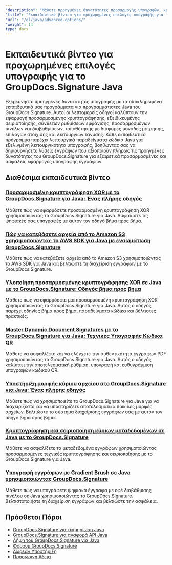 ```yaml
---
"description": "Μάθετε προηγμένες δυνατότητες προσαρμογής υπογραφών, κρυπτογράφησης, σειριοποίησης και εξειδικευμένων λειτουργιών υπογραφής με αυτά τα σεμινάρια Java για το GroupDocs.Signature."
"title": "Εκπαιδευτικά βίντεο για προχωρημένες επιλογές υπογραφής για το GroupDocs.Signature Java"
"url": "/el/java/advanced-options/"
"weight": 14
type: docs
---
```

# Εκπαιδευτικά βίντεο για προχωρημένες επιλογές υπογραφής για το GroupDocs.Signature Java

Εξερευνήστε προηγμένες δυνατότητες υπογραφής με τα ολοκληρωμένα εκπαιδευτικά μας προγράμματα για προγραμματιστές Java του GroupDocs.Signature. Αυτοί οι λεπτομερείς οδηγοί καλύπτουν την εφαρμογή προσαρμοσμένης κρυπτογράφησης, εξειδικευμένης σειριοποίησης, σύνθετων ρυθμίσεων εμφάνισης, προσαρμοσμένων πινέλων και διαβαθμίσεων, τοποθέτησης με διάφορες μονάδες μέτρησης, επιλογών στοίχισης και λειτουργιών τάνυσης. Κάθε εκπαιδευτικό πρόγραμμα παρέχει λειτουργικά παραδείγματα κώδικα Java για εξελιγμένη λειτουργικότητα υπογραφής, βοηθώντας σας να δημιουργήσετε λύσεις εγγράφων που αξιοποιούν πλήρως τις προηγμένες δυνατότητες του GroupDocs.Signature για εξαιρετικά προσαρμοσμένες και ασφαλείς εφαρμογές υπογραφής εγγράφων.

## Διαθέσιμα εκπαιδευτικά βίντεο

### [Προσαρμοσμένη κρυπτογράφηση XOR με το GroupDocs.Signature για Java: Ένας πλήρης οδηγός](./custom-xor-encryption-groupdocs-signature-java/)
Μάθετε πώς να εφαρμόσετε προσαρμοσμένη κρυπτογράφηση XOR χρησιμοποιώντας το GroupDocs.Signature για Java. Ασφαλίστε τις ψηφιακές σας υπογραφές με αυτόν τον οδηγό βήμα προς βήμα.

### [Πώς να κατεβάσετε αρχεία από το Amazon S3 χρησιμοποιώντας το AWS SDK για Java με ενσωμάτωση GroupDocs.Signature](./download-files-amazon-s3-aws-sdk-java-groupdocs-signature/)
Μάθετε πώς να κατεβάζετε αρχεία από το Amazon S3 χρησιμοποιώντας το AWS SDK για Java και βελτιώστε τη διαχείριση εγγράφων με το GroupDocs.Signature.

### [Υλοποίηση προσαρμοσμένης κρυπτογράφησης XOR σε Java με το GroupDocs.Signature: Οδηγός βήμα προς βήμα](./implement-custom-xor-encryption-groupdocs-signature-java/)
Μάθετε πώς να εφαρμόσετε μια προσαρμοσμένη κρυπτογράφηση XOR χρησιμοποιώντας το GroupDocs.Signature για Java. Αυτός ο οδηγός παρέχει οδηγίες βήμα προς βήμα, παραδείγματα κώδικα και βέλτιστες πρακτικές.

### [Master Dynamic Document Signatures με το GroupDocs.Signature για Java: Τεχνικές Υπογραφής Κώδικα QR](./master-groupdocs-signature-java-qr-code-signing/)
Μάθετε να ασφαλίζετε και να ελέγχετε την αυθεντικότητα εγγράφων PDF χρησιμοποιώντας το GroupDocs.Signature για Java. Αυτός ο οδηγός καλύπτει την αποτελεσματική ρύθμιση, υπογραφή και ευθυγράμμιση υπογραφών κωδικού QR.

### [Υποστήριξη μορφής κύριου αρχείου στο GroupDocs.Signature για Java: Ένας πλήρης οδηγός](./groupdocs-signature-java-file-format-support/)
Μάθετε πώς να χρησιμοποιείτε το GroupDocs.Signature για Java για να διαχειρίζεστε και να υποστηρίζετε αποτελεσματικά ποικίλες μορφές αρχείων. Βελτιώστε το σύστημα διαχείρισης εγγράφων σας με αυτόν τον οδηγό βήμα προς βήμα.

### [Κρυπτογράφηση και σειριοποίηση κύριων μεταδεδομένων σε Java με το GroupDocs.Signature](./master-metadata-encryption-serialization-java-groupdocs-signature/)
Μάθετε να ασφαλίζετε τα μεταδεδομένα εγγράφων χρησιμοποιώντας προσαρμοσμένες τεχνικές κρυπτογράφησης και σειριοποίησης με το GroupDocs.Signature για Java.

### [Υπογραφή εγγράφων με Gradient Brush σε Java χρησιμοποιώντας GroupDocs.Signature](./sign-document-gradient-brush-java-groupdocs/)
Μάθετε πώς να υπογράφετε ψηφιακά έγγραφα με εφέ διαβάθμισης πινέλου σε Java χρησιμοποιώντας το GroupDocs.Signature. Βελτιστοποιήστε τη διαχείριση εγγράφων και βελτιώστε την ασφάλεια.

## Πρόσθετοι Πόροι

- [GroupDocs.Signature για τεκμηρίωση Java](https://docs.groupdocs.com/signature/java/)
- [GroupDocs.Signature για αναφορά API Java](https://reference.groupdocs.com/signature/java/)
- [Λήψη του GroupDocs.Signature για Java](https://releases.groupdocs.com/signature/java/)
- [Φόρουμ GroupDocs.Signature](https://forum.groupdocs.com/c/signature)
- [Δωρεάν Υποστήριξη](https://forum.groupdocs.com/)
- [Προσωρινή Άδεια](https://purchase.groupdocs.com/temporary-license/)
